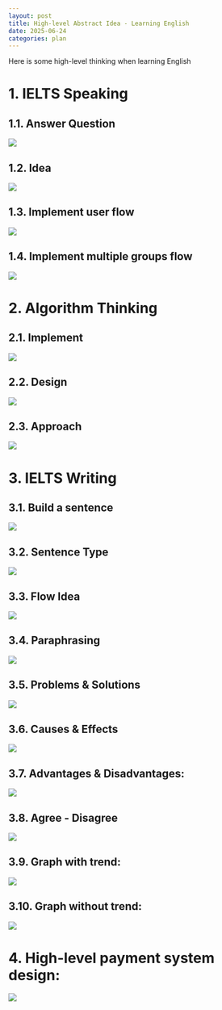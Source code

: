 ```yaml
---
layout: post
title: High-level Abstract Idea - Learning English
date: 2025-06-24
categories: plan
---
```


Here is some high-level thinking when learning English

# 1. IELTS Speaking

## 1.1. Answer Question

![](/images/IELTS/ielts_speaking_answer_question.jpeg)

## 1.2. Idea

![](/images/IELTS/ielts_speaking_idea.jpeg)

## 1.3. Implement user flow

![](/images/IELTS/ielts_speaking_user_flow.jpeg)

## 1.4. Implement multiple groups flow

![](/images/IELTS/ielts_speaking_multiple_group_flows.jpeg)

# 2. Algorithm Thinking

## 2.1. Implement

![](/images/IELTS/dsa_implement.jpeg)

## 2.2. Design

![](/images/IELTS/dsa_design.jpeg)

## 2.3. Approach

![](/images/IELTS/dsa_approach.jpeg)

# 3. IELTS Writing

## 3.1. Build a sentence

![](/images/IELTS/ielts_writing_write_a_sentence.png)

## 3.2. Sentence Type

![](/images/IELTS/ielts_writing_sentence.jpeg)

## 3.3. Flow Idea

![](/images/IELTS/ielts_writing_idea.png)

## 3.4. Paraphrasing

![](/images/IELTS/ielts_writing_paraphrase.png)

## 3.5. Problems & Solutions

![](/images/IELTS/ielts_writing_problems_solutions.png)

## 3.6. Causes & Effects

![](/images/IELTS/ielts_writing_cause_effect.png)

## 3.7. Advantages & Disadvantages:

![](/images/IELTS/ielts_writing_advantages_disadvantages.png)

## 3.8. Agree - Disagree

![](/images/IELTS/ielts_writing_agree_disagree.png)

## 3.9. Graph with trend:

![](/images/IELTS/graph_with_trend.png)

## 3.10. Graph without trend:

![](/images/IELTS/graph_without_trend.png)

# 4. High-level payment system design:

![](/images/IELTS/tech_payment_system_design.png)
